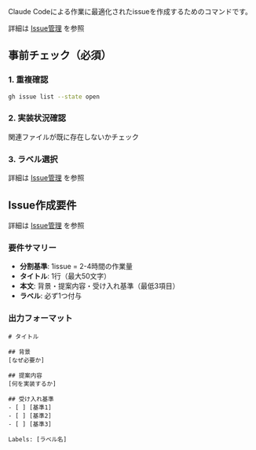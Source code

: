 Claude Codeによる作業に最適化されたissueを作成するためのコマンドです。

詳細は [Issue管理](../../docs/03_development/06_issue_management.md) を参照

## 事前チェック（必須）

### 1. 重複確認

```bash
gh issue list --state open
```

### 2. 実装状況確認

関連ファイルが既に存在しないかチェック

### 3. ラベル選択

詳細は [Issue管理](../../docs/03_development/06_issue_management.md#ラベル定義) を参照

## Issue作成要件

詳細は [Issue管理](../../docs/03_development/06_issue_management.md#issue作成要件) を参照

### 要件サマリー

- **分割基準**: 1issue = 2-4時間の作業量
- **タイトル**: 1行（最大50文字）
- **本文**: 背景・提案内容・受け入れ基準（最低3項目）
- **ラベル**: 必ず1つ付与

### 出力フォーマット

```
# タイトル

## 背景
[なぜ必要か]

## 提案内容
[何を実装するか]

## 受け入れ基準
- [ ] [基準1]
- [ ] [基準2]
- [ ] [基準3]

Labels: [ラベル名]
```
